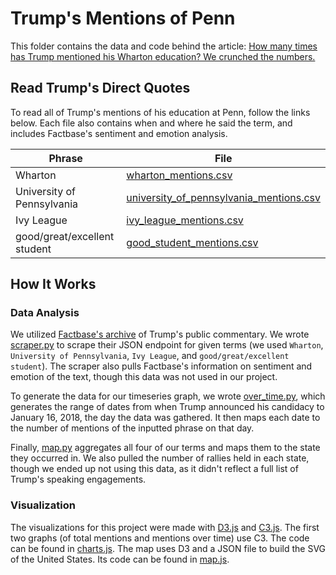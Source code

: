 # Trump's Mentions of Penn

This folder contains the data and code behind the article: [How many times has Trump mentioned his Wharton education? We crunched the numbers.](http://www.thedp.com/article/2018/01/trump-penn-wharton-data-education-times-ivy-league-business-finance-philadelphia-campaign)

## Read Trump's Direct Quotes

To read all of Trump's mentions of his education at Penn, follow the links below. Each file also contains when and where he said the term, and includes Factbase's sentiment and emotion analysis.

Phrase                       | File
-----------------------------|------------
Wharton                      | [wharton_mentions.csv](data/wharton_mentions.csv)
University of Pennsylvania   | [university_of_pennsylvania_mentions.csv](data/university_of_pennsylvania_mentions.csv)
Ivy League                   | [ivy_league_mentions.csv](data/ivy_league_mentions.csv)
good/great/excellent student | [good_student_mentions.csv](data/good_student_mentions.csv)

## How It Works

### Data Analysis

We utilized [Factbase's archive](https://factba.se/trump) of Trump's public commentary. We wrote [scraper.py](scraper.py) to scrape their JSON endpoint for given terms (we used `Wharton`, `University of Pennsylvania`, `Ivy League`, and `good/great/excellent student`). The scraper also pulls Factbase's information on sentiment and emotion of the text, though this data was not used in our project.

To generate the data for our timeseries graph, we wrote [over_time.py](over_time.py), which generates the range of dates from when Trump announced his candidacy to January 16, 2018, the day the data was gathered. It then maps each date to the number of mentions of the inputted phrase on that day.

Finally, [map.py](map.py) aggregates all four of our terms and maps them to the state they occurred in. We also pulled the number of rallies held in each state, though we ended up not using this data, as it didn't reflect a full list of Trump's speaking engagements.

### Visualization

The visualizations for this project were made with [D3.js](https://d3js.org) and [C3.js](http://c3js.org). The first two graphs (of total mentions and mentions over time) use C3. The code can be found in [charts.js](charts.js). The map uses D3 and a JSON file to build the SVG of the United States. Its code can be found in [map.js](map.js).
